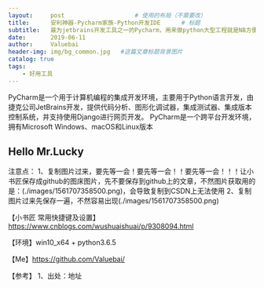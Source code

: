 ```yaml
---
layout:     post					# 使用的布局（不需要改）
title:      安利神器-Pycharm家族-Python开发IDE		# 标题
subtitle:   最为jetbrains开发工具之一的Pycharm，用来做python大型工程就是NB方便，本篇将记录我的使用过程与技巧  			#副标题
date:       2019-06-11
author:     Valuebai
header-img: img/bg_common.jpg 	#这篇文章标题背景图片
catalog: true
tags:
    - 好用工具
---
```


PyCharm是一个用于计算机编程的集成开发环境，主要用于Python语言开发，由捷克公司JetBrains开发，提供代码分析、图形化调试器，集成测试器、集成版本控制系统，并支持使用Django进行网页开发。 PyCharm是一个跨平台开发环境，拥有Microsoft Windows、macOS和Linux版本


## Hello Mr.Lucky


注意点：
1、复制图片过来，要先等一会！要先等一会！！要先等一会！！！让小书匠保存成github的图床图片，先不要保存到github上的文章，不然图片获取用的是：(./images/1561707358500.png)，会导致复制到CSDN上无法使用
2、复制图片过来先保存一遍，不然容易出现(./images/1561707358500.png)



【小书匠 常用快捷键及设置】https://www.cnblogs.com/wushuaishuai/p/9308094.html



【环境】win10_x64 + python3.6.5


【Me】https://github.com/Valuebai/


【参考】
1、出处：地址